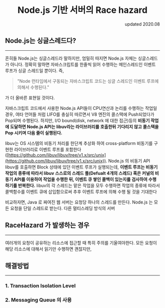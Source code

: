 <h1 style="text-align: center; ">Node.js 기반 서버의 Race hazard</h1>
<p style="text-align: right;"> updated 2020.08 </p>

## Node.js는 싱글스레드다?

--- 

흔히들 Node.js는 싱글스레드라 말하지만, 엄밀히 따지면 Node.js 자체는 싱글스레드가 아니다. 정확히 말하면 자바스크립트를 한줄씩 읽어 수행하는 메인스레드인 이벤트 루프가 싱글 스레드일 뿐이다. 즉,

> "Node 런타임에서 구동되는 자바스크립트 코드는 싱글 스레드인 이벤트 루프에 의해서 수행된다."

가 더 올바른 표현일 것이다.

자바스크립트 코드에서 사용한 Node.js API들이 CPU연산과 논리를 수행하는 작업일 경우, 여타 언어들 처럼 LIFO를 충실히 따르면서 V8 엔진의 콜스택에 Push되었다가 Pop되며 수행된다. 하지만, I/O bound(disk, network 에 대한 접근)등의 **비동기 작업에 도달하면 Node.js API는 libuv라는 라이브러리를 호출한뒤 기다리지 않고 콜스택을 Pop 시키며 다음 줄이 실행된다.**

libuv는 OS 시스템의 비동기 처리를 한단계 추상화 하여 cross-platform 비동기를 구현한 라이브러리로 이벤트 루프를 포함한다([https://github.com/libuv/libuv/tree/v1.x/src/unix](https://github.com/libuv/libuv/tree/v1.x/src/unix)). Node.js 의 비동기 API libuv를 호출하면 Block 상태에 있던 이벤트 루프가 실행되는데, **이벤트 루프는 비동기 작업의 종류에 따라서 libuv 스스로의 스레드 풀(Defualt 4개의 스레드) 혹은 커널의 비동기 API를 이용하여 작업을 수행한 뒤, 이벤트 큐 쌓인 콜백이 있는지를 검사하여 수행하기를 반복한다.** libuv의 각 스레드는 맡은 작업을 모두 수행하면 작업의 종류에 따라서 콜백함수를 이벤트 큐에 삽입함으로써 추후 이벤트 루프에 의해 수행 될 것을 기대한다

비교하자면, Java 로 짜여진 웹 서버는 요청당 하나의 스레드를 만든다.
Node.js 는 모든 요청을 단일 스레드로 받는다. 다른 멀티스레딩 방식의 서버

## RaceHazard 가 발생하는 경우

--- 

여러개의 요청이 공유하는 리소스에 접근할 때 특히 주의를 기울여야한다. 모든 요청이 해당 리소스에 대해서 읽기만 수행하면 괜찮지만, 

## 해결방법

---

### 1. Transaction Isolation Level
### 2. Messaging Queue 의 사용
